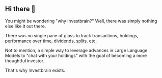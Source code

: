 ## Hi there 👋

You might be wondering "why Investbrain?" Well, there was simply nothing else like it out there. 

There was no single pane of glass to track transactions, holdings, performance over time, dividends, splits, etc.  

Not to mention, a simple way to leverage advances in Large Language Models to "chat with your holdings" with the goal of becoming a more thoughtful investor.

That's why Investbrain exists.  